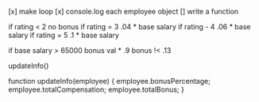 [x] make loop
[x] console.log each employee object
[] write a function 



if rating < 2 no bonus
if rating = 3 .04 * base salary
if rating - 4 .06 * base salary
if rating = 5 .1 * base salary

if base salary > 65000 bonus val * .9
bonus !< .13

updateInfo()

function updateInfo(employee) {
    employee.bonusPercentage;
    employee.totalCompensation;
    employee.totalBonus;
}